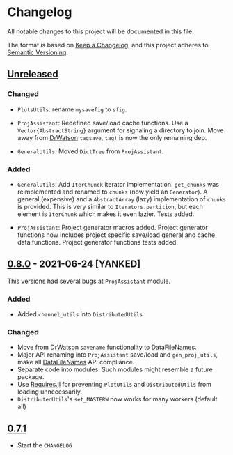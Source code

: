 # Changelog

All notable changes to this project will be documented in this file.

The format is based on [Keep a Changelog](https://keepachangelog.com/en/1.0.0/),
and this project adheres to [Semantic Versioning](https://semver.org/spec/v2.0.0.html).

## [Unreleased]

### Changed

- `PlotsUtils`:
rename `mysavefig` to `sfig`.

- `ProjAssistant`:
Redefined save/load cache functions. Use a `Vector{AbstractString}` argument for
signaling a directory to join. Move away from [DrWatson] `tagsave`, `tag!` is now the only remaining dep.

- `GeneralUtils`:
Moved `DictTree` from `ProjAssistant`.


### Added

- `GeneralUtils`:
Add `IterChunck` iterator implementation.
`get_chunks` was reimplemented and renamed to `chunks` (now yield an `Generator`).
A general (expensive) and a `AbstractArray` (lazy) implementation of
`chunks` is provided.
This is very similar to `Iterators.partition`, but each element is `IterChunk`
which makes it even lazier.
Tests added.

- `ProjAssistant`:
Project generator macros added.
Project generator functions now includes project specific save/load general and cache data functions.
Project generator functions tests added.

## [0.8.0] - 2021-06-24 [YANKED]

This versions had several bugs at `ProjAssistant` module.
### Added

- Added `channel_utils` into `DistributedUtils`.

### Changed

- Move from [DrWatson] `savename` functionality to [DataFileNames].
- Major API renaming into `ProjAssistant` save/load and `gen_proj_utils`, make all [DataFileNames] API compliance.
- Separate code into modules. Such modules might resemble a future package.
- Use [Requires.jl] for preventing `PlotUtils` and `DistributedUtils`
from loading unnecessarily.
- `DistributedUtils`'s `set_MASTERW` now works for many workers (default all)

## [0.7.1]

- Start the `CHANGELOG`

<!-- LINKS -->
[Unreleased]: https://github.com/josePereiro/UtilsJL/compare/v0.8.0...HEAD
<!-- [0.8.0]: https://github.com/josePereiro/UtilsJL/releases/tag/v0.8.0 -->
[0.8.0]: https://github.com/josePereiro/UtilsJL/compare/v0.7.1...v0.8.0
[0.7.1]: https://github.com/josePereiro/UtilsJL/compare/v0.2.0...v0.7.1
[Requires.jl]: https://github.com/JuliaPackaging/Requires.jl
[DrWatson]: https://github.com/JuliaDynamics/DrWatson.jl
[DataFileNames]: https://github.com/josePereiro/DataFileNames.jl
[UtilsJL]: https://github.com/josePereiro/UtilsJL